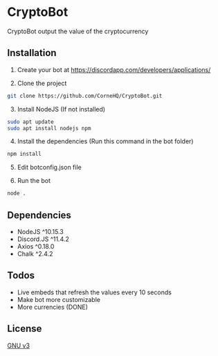 # CryptoBot

CryptoBot output the value of the cryptocurrency

## Installation
1. Create your bot at https://discordapp.com/developers/applications/

2. Clone the project

```bash
git clone https://github.com/CorneHQ/CryptoBot.git
```
3. Install NodeJS (If not installed)

```bash
sudo apt update
sudo apt install nodejs npm
```
4. Install the dependencies (Run this command in the bot folder)
```bash
npm install
``` 
5. Edit botconfig.json file

6. Run the bot
```bash
node .
```

## Dependencies

* NodeJS ^10.15.3
* Discord.JS ^11.4.2
* Axios ^0.18.0
* Chalk ^2.4.2

## Todos

* Live embeds that refresh the values every 10 seconds
* Make bot more customizable
* More currencies (DONE)

## License
[GNU v3](https://www.gnu.org/licenses/gpl-3.0.en.html)
